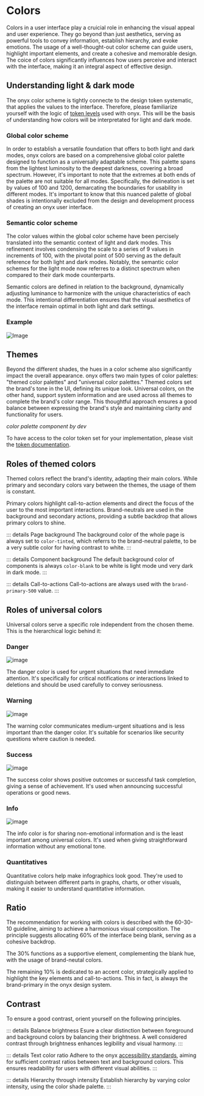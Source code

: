 # Colors

Colors in a user interface play a cruicial role in enhancing the visual appeal and user experience. They go beyond than just aesthetics, serving as powerful tools to convey information, establish hierarchy, and evoke emotions. The usage of a well-thought-out color scheme can guide users, highlight important elements, and create a cohesive and memorable design. The coice of colors significantly influences how users perceive and interact with the interface, making it an integral aspect of effective design.

## Understanding light & dark mode

The onyx color scheme is tightly connecte to the design token systematic, that applies the values to the interface. Therefore, please familiarize yourself with the logic of [token levels](/tokens/introduction) used with onyx. This will be the basis of understanding how colors will be interpretated for light and dark mode.

### Global color scheme

In order to establish a versatile foundation that offers to both light and dark modes, onyx colors are based on a comprehensive global color palette designed to function as a universally adaptable scheme. This palette spans from the lightest luminosity to the deepest darkness, covering a broad spectrum. However, it's important to note that the extremes at both ends of the palette are not suitable for all modes. Specifically, the delineation is set by values of 100 and 1200, demarcating the boundaries for usability in different modes. It's important to know that this nuanced palette of global shades is intentionally excluded from the design and development process of creating an onyx user interface.

### Semantic color scheme

The color values within the global color scheme have been percisely translated into the semantic context of light and dark modes. This refinement involves condensing the scale to a series of 9 values in increments of 100, with the pivotal point of 500 serving as the default reference for both light and dark modes. Notably, the semantic color schemes for the light mode now referres to a distinct spectrum when compared to their dark mode counterparts.

Semantic colors are defined in relation to the background, dynamically adjusting luminance to harmonize with the unique characteristics of each mode. This intentional differentiation ensures that the visual aesthetics of the interface remain optimal in both light and dark settings.

### Example

![Image](/assets/color_systematic.png)

## Themes

Beyond the different shades, the hues in a color scheme also significantly impact the overall appearance. onyx offers two main types of color palettes: "themed color palettes" and "universal color palettes." Themed colors set the brand's tone in the UI, defining its unique look. Universal colors, on the other hand, support system information and are used across all themes to complete the brand's color range. This thoughtful approach ensures a good balance between expressing the brand's style and maintaining clarity and functionality for users.

_color palette component by dev_

To have access to the color token set for your implementation, please visit the [token documentation](/tokens/color).

## Roles of themed colors

Themed colors reflect the brand's identity, adapting their main colors. While primary and secondary colors vary between the themes, the usage of them is constant.

Primary colors highlight call-to-action elements and direct the focus of the user to the most important interactions. Brand-neutrals are used in the background and secondary actions, providing a subtle backdrop that allows primary colors to shine.

::: details Page background
The background color of the whole page is always set to `color-tinted`, which referrs to the brand-neutral palette, to be a very subtle color for having contrast to white.
:::

::: details Component background
The default background color of components is always `color-blank` to be white is light mode und very dark in dark mode.
:::

::: details Call-to-actions
Call-to-actions are always used with the `brand-primary-500` value.
:::

## Roles of universal colors

Universal colors serve a specific role independent from the chosen theme. This is the hierarchical logic behind it:

### Danger

![image](/assets/danger.png)

The danger color is used for urgent situations that need immediate attention. It's specifically for critical notifications or interactions linked to deletions and should be used carefully to convey seriousness.

### Warning

![image](/assets/warning.png)

The warning color communicates medium-urgent situations and is less important than the danger color. It's suitable for scenarios like security questions where caution is needed.

### Success

![image](/assets/success.png)

The success color shows positive outcomes or successful task completion, giving a sense of achievement. It's used when announcing successful operations or good news.

### Info

![image](/assets/info.png)

The info color is for sharing non-emotional information and is the least important among universal colors. It's used when giving straightforward information without any emotional tone.

### Quantitatives

Quantitative colors help make infographics look good. They're used to distinguish between different parts in graphs, charts, or other visuals, making it easier to understand quantitative information.

## Ratio

The recommendation for working with colors is described with the 60-30-10 guideline, aiming to achieve a harmonious visual composition. The principle suggests allocating 60% of the interface being blank, serving as a cohesive backdrop.

The 30% functions as a supportive element, complementing the blank hue, with the usage of brand-neutal colors.

The remaining 10% is dedicated to an accent color, strategically applied to highlight the key elements and call-to-actions. This in fact, is always the brand-primary in the onyx design system.

## Contrast

To ensure a good contrast, orient yourself on the following principles.

::: details Balance brightness
Esure a clear distinction between foreground and background colors by balancing their brightness. A well considered contrast through brightness enhances legibility and visual harmony.
:::

::: details Text color ratio
Adhere to the onyx [accessibility standards](/basics/accessibility), aiming for sufficient contrast ratios between text and background colors. This ensures readability for users with different visual abilities.
:::

::: details Hierarchy through intensity
Establish hierarchy by varying color intensity, using the color shade palette.
:::
